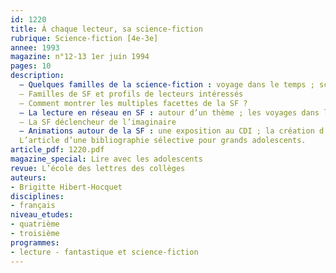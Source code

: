 ```yaml
---
id: 1220
title: À chaque lecteur, sa science-fiction
rubrique: Science-fiction [4e-3e]
annee: 1993
magazine: n°12-13 1er juin 1994
pages: 10
description: 
  – Quelques familles de la science-fiction : voyage dans le temps ; science pure et dure ; antiutopies ou dysutopies ; fiction spéculative ; opéra de l’espace ; fantaisie héroïque ; uchronies (ce qui se serait passé si…)
  – Familles de SF et profils de lecteurs intéressés
  – Comment montrer les multiples facettes de la SF ?
  – La lecture en réseau en SF : autour d’un thème ; les voyages dans le temps ; des réseaux thématiques mêlant la SF à d’autres genres ; autour d’un auteur particulièrement prolifique ; autour d’un cycle
  – La SF déclencheur de l’imaginaire
  – Animations autour de la SF : une exposition au CDI ; la création d’un club de SF ; un concours de nouvelles et / ou un défi lecture
  L’article d’une bibliographie sélective pour grands adolescents.
article_pdf: 1220.pdf
magazine_special: Lire avec les adolescents
revue: L’école des lettres des collèges
auteurs:
- Brigitte Hibert-Hocquet
disciplines:
- français
niveau_etudes:
- quatrième
- troisième
programmes:
- lecture - fantastique et science-fiction
---
```

